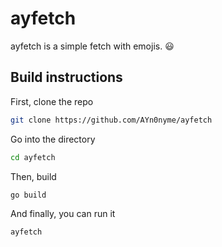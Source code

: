 # ayfetch

ayfetch is a simple fetch with emojis. 😃

## Build instructions

First, clone the repo
```bash
git clone https://github.com/AYn0nyme/ayfetch
```
Go into the directory
```bash
cd ayfetch
```
Then, build
```bash
go build
```
And finally, you can run it
```bash
ayfetch
```
